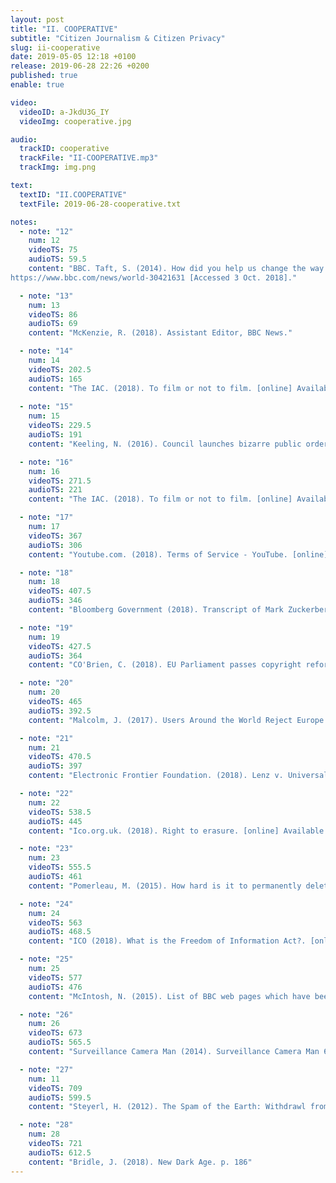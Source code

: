 ```yaml
---
layout: post
title: "II. COOPERATIVE"
subtitle: "Citizen Journalism & Citizen Privacy"
slug: ii-cooperative
date: 2019-05-05 12:18 +0100
release: 2019-06-28 22:26 +0200
published: true
enable: true

video:
  videoID: a-JkdU3G_IY 
  videoImg: cooperative.jpg

audio:
  trackID: cooperative
  trackFile: "II-COOPERATIVE.mp3"
  trackImg: img.png

text:
  textID: "II.COOPERATIVE"
  textFile: 2019-06-28-cooperative.txt

notes:
  - note: "12"
    num: 12
    videoTS: 75
    audioTS: 59.5
    content: "BBC. Taft, S. (2014). How did you help us change the way we report the news? [online] Available at&#58
https://www.bbc.com/news/world-30421631 [Accessed 3 Oct. 2018]."

  - note: "13"
    num: 13
    videoTS: 86
    audioTS: 69
    content: "McKenzie, R. (2018). Assistant Editor, BBC News."

  - note: "14"
    num: 14
    videoTS: 202.5
    audioTS: 165
    content: "The IAC. (2018). To film or not to film. [online] Available at&#58 https://www.theiac.org.uk/resourcesnew/filming-in-public/filming-in-public.html [Accessed 3 Oct. 2018]."
  
  - note: "15"
    num: 15
    videoTS: 229.5
    audioTS: 191
    content: "Keeling, N. (2016). Council launches bizarre public order notice banning people from swearing at Salford Quays. [online] men. Available at&#58 https://www.manchestereveningnews.co.uk/news/greater-manchester-news/salford-quays-to-ban-swearing-10978987 [Accessed 27 Sep. 2018]."

  - note: "16"
    num: 16
    videoTS: 271.5
    audioTS: 221
    content: "The IAC. (2018). To film or not to film. [online] Available at&#58 https://www.theiac.org.uk/resourcesnew/filming-in-public/filming-in-public.html [Accessed 3 Oct. 2018]."

  - note: "17"
    num: 17
    videoTS: 367
    audioTS: 306
    content: "Youtube.com. (2018). Terms of Service - YouTube. [online] Available at&#58 https://www.youtube.com/static?gl=GB&template=terms [Accessed 3 Oct. 2018]."

  - note: "18"
    num: 18
    videoTS: 407.5
    audioTS: 346
    content: "Bloomberg Government (2018). Transcript of Mark Zuckerberg’s Senate hearing. [online] Washington Post. Available at&#58 https://www.washingtonpost.com/news/the-switch/wp/2018/04/10/transcript-of-mark-zuckerbergs-senate-hearing/?noredirect=on&utm_term=.6fa753f27793 [Accessed 3 Oct. 2018]."

  - note: "19"
    num: 19
    videoTS: 427.5
    audioTS: 364
    content: "CO'Brien, C. (2018). EU Parliament passes copyright reform, but fate of controversial ‘link tax’ and ‘upload filter’ uncertain. [online] VentureBeat. Available at&#58 https://venturebeat.com/2018/09/12/eu-parliament-passes-copyright-reform-but-fate-of-controversial-link-tax-and-upload-filter-uncertain/ [Accessed 3 Oct. 2018]."

  - note: "20"
    num: 20
    videoTS: 465
    audioTS: 392.5
    content: "Malcolm, J. (2017). Users Around the World Reject Europe's Upload Filtering Proposal. [online] Electronic Frontier Foundation. Available at&#58 https://www.eff.org/deeplinks/2016/11/users-around-world-reject-europes-upload-filtering-proposal [Accessed 3 Oct. 2018]."

  - note: "21"
    num: 21
    videoTS: 470.5
    audioTS: 397
    content: "Electronic Frontier Foundation. (2018). Lenz v. Universal. [online] Available at&#58 https://www.eff.org/cases/lenz-v-universal [Accessed 3 Oct. 2018]."

  - note: "22"
    num: 22
    videoTS: 538.5
    audioTS: 445
    content: "Ico.org.uk. (2018). Right to erasure. [online] Available at&#58 https://ico.org.uk/for-organisations/guide-to-the-general-data-protection-regulation-gdpr/individual-rights/right-to-erasure/ [Accessed 3 Oct. 2018]."

  - note: "23"
    num: 23
    videoTS: 555.5
    audioTS: 461
    content: "Pomerleau, M. (2015). How hard is it to permanently delete data? -- GCN. [online] GCN. Available at&#58 https://gcn.com/articles/2015/03/31/deleted-emails.aspx [Accessed 3 Oct. 2018]."

  - note: "24"
    num: 24
    videoTS: 563
    audioTS: 468.5
    content: "ICO (2018). What is the Freedom of Information Act?. [online] Ico.org.uk. Available at&#58 https://ico.org.uk/for-organisations/guide-to-freedom-of-information/what-is-the-foi-act/ [Accessed 3 Oct. 2018]."

  - note: "25"
    num: 25
    videoTS: 577
    audioTS: 476
    content: "McIntosh, N. (2015). List of BBC web pages which have been removed from Google's search results. [online] Technology & Creativity Blog. Available at&#58 http://www.bbc.co.uk/blogs/internet/entries/1d765aa8-600b-4f32-b110-d02fbf7fd379 [Accessed 3 Oct. 2018]."

  - note: "26"
    num: 26
    videoTS: 673
    audioTS: 565.5
    content: "Surveillance Camera Man (2014). Surveillance Camera Man 6. [online] Vimeo. Available at&#58 https://vimeo.com/98862974 [Accessed 3 Oct. 2018]."

  - note: "27"
    num: 11
    videoTS: 709
    audioTS: 599.5
    content: "Steyerl, H. (2012). The Spam of the Earth: Withdrawl from Representation, in The Wretched of the Screen, Sternberg Press, Berlin 2012 p. 160-175"

  - note: "28"
    num: 28
    videoTS: 721
    audioTS: 612.5
    content: "Bridle, J. (2018). New Dark Age. p. 186"
---
```

